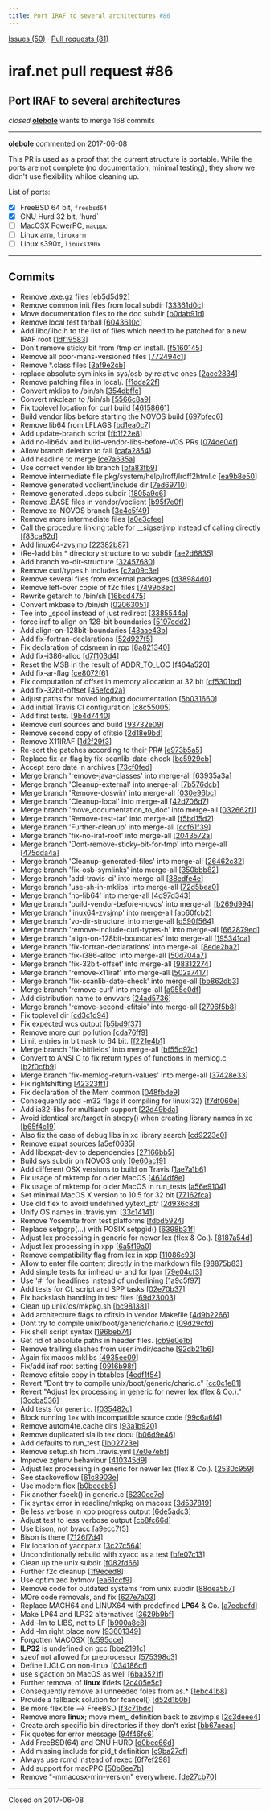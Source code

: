 ```yaml
---
title: Port IRAF to several architectures #86
---
```


[Issues (50)](https://iraf-community.github.io/iraf-v216/issues) · [Pull requests (81)](https://iraf-community.github.io/iraf-v216/issues/pulls)

# iraf.net pull request #86
## Port IRAF to several architectures
*closed* **[olebole](https://github.com/olebole)** wants to merge 168 commits

- - - -

**[olebole](https://github.com/olebole)** commented on 2017-06-08

This PR is used as a proof that the current structure is portable. While the ports are not complete (no documentation, minimal testing), they show we didn't use flexibility whiloe cleaning up.  
  
List of ports:  
  
- [x] FreeBSD 64 bit, `freebsd64`  
- [x] GNU Hurd 32 bit, 'hurd`  
- [ ] MacOSX PowerPC, `macppc`  
- [ ] Linux arm, `linuxarm`  
- [ ] Linux s390x, `linuxs390x`
- - - -

## Commits

* Remove .exe.gz files [[eb5d5d92](https://github.com/iraf-community/iraf/commit/eb5d5d9245de4c1e9e1d0b52f80d4b73fcf4bb8b)]
* Remove common init files from local subdir [[33361d0c](https://github.com/iraf-community/iraf/commit/33361d0c89a8037f9ebf91f96fe05bb1442f4cf9)]
* Move documentation files to the doc subdir [[b0dab91d](https://github.com/iraf-community/iraf/commit/b0dab91d6503130c29c2c7cd168bd19e02e5d81a)]
* Remove local test tarball [[6043610c](https://github.com/iraf-community/iraf/commit/6043610c09f4804de22bfbcdd245a92f784d59b7)]
* Add libc/libc.h to the list of files which need to be patched for a new IRAF root [[1df19583](https://github.com/iraf-community/iraf/commit/1df1958368813ae3be06b88906019fdb09cc1864)]
* Don't remove sticky bit from /tmp on install. [[f5160145](https://github.com/iraf-community/iraf/commit/f5160145ba61c9d09d86f4bdeea77fd16347bf80)]
* Remove all poor-mans-versioned files [[772494c1](https://github.com/iraf-community/iraf/commit/772494c1557843904574f640971b288cdca63be2)]
* Remove *.class files [[3af9e2cb](https://github.com/iraf-community/iraf/commit/3af9e2cb18c679d5204b389e23a87ca098d9a542)]
* replace absolute symlinks in sys/osb by relative ones [[2acc2834](https://github.com/iraf-community/iraf/commit/2acc2834c883344449122237a28c7d71be9ac934)]
* Remove patching files in local/. [[f1dda22f](https://github.com/iraf-community/iraf/commit/f1dda22fb1903f110ec5613fb69624f8109dd2b2)]
* Convert mklibs to /bin/sh [[354dbffc](https://github.com/iraf-community/iraf/commit/354dbffcbf446b39d4231534adcb26c9c2f5c932)]
* Convert mkclean to /bin/sh [[5566c8a9](https://github.com/iraf-community/iraf/commit/5566c8a9019b605a8080ed57ed59323d61c860d3)]
* Fix toplevel location for curl build [[46158661](https://github.com/iraf-community/iraf/commit/461586615f01935e74d6bfe9ff0671f9785c180d)]
* Build vendor libs before starting the NOVOS build [[697bfec6](https://github.com/iraf-community/iraf/commit/697bfec6906e7b8fb239600cf5058948d8ceeb15)]
* Remove lib64 from LFLAGS [[bd1ea0c7](https://github.com/iraf-community/iraf/commit/bd1ea0c72bd1aabced5619a5a646a3632a11351b)]
* Add update-branch script [[fb1f22e8](https://github.com/iraf-community/iraf/commit/fb1f22e847fc4bcdf405423aab9edaebb67ab746)]
* Add no-lib64v and build-vendor-libs-before-VOS PRs [[074de04f](https://github.com/iraf-community/iraf/commit/074de04f72957cf87b392ea621b6822fb009f03d)]
* Allow branch deletion to fail [[cafa2854](https://github.com/iraf-community/iraf/commit/cafa2854243ceab1d4ceb02640d6d4b2cea7bbe4)]
* Add headline to merge [[ce7a635a](https://github.com/iraf-community/iraf/commit/ce7a635a623bcee085eb234874ddda50dc9539fd)]
* Use correct vendor lib branch [[bfa83fb9](https://github.com/iraf-community/iraf/commit/bfa83fb9b79ec4573d8fc13df275f0b1f0f6bb6b)]
* Remove intermediate file pkg/system/help/lroff/lroff2html.c [[ea9b8e50](https://github.com/iraf-community/iraf/commit/ea9b8e503289025923591236b3cc74eae20ab6be)]
* Remove generated voclient/include dir [[7ed69710](https://github.com/iraf-community/iraf/commit/7ed69710c1f8a35a963b407ba7ba9447b98e5384)]
* Remove generated .deps subdir [[1805a9c6](https://github.com/iraf-community/iraf/commit/1805a9c61d4638c65d7714ad3cf0421dc44c382d)]
* Remove .BASE files in vendor/voclient [[b95f7e0f](https://github.com/iraf-community/iraf/commit/b95f7e0f625eb90352a8120a71dd59be95e0e9bd)]
* Remove xc-NOVOS branch [[3c4c5f49](https://github.com/iraf-community/iraf/commit/3c4c5f496af9d792b61e675f72b9cf99f0de1a50)]
* Remove more intermediate files [[a0e3cfee](https://github.com/iraf-community/iraf/commit/a0e3cfeeab4e204a732f4e12fdd1137b7fd06652)]
* Call the procedure linking table for __sigsetjmp instead of calling directly [[f83ca82d](https://github.com/iraf-community/iraf/commit/f83ca82d22861832e30fa8ac10afa0d4a46cd634)]
* Add linux64-zvsjmp [[22382b87](https://github.com/iraf-community/iraf/commit/22382b8771a65abac0b3691797f7c577d04c08f5)]
* (Re-)add bin.* directory structure to vo subdir [[ae2d6835](https://github.com/iraf-community/iraf/commit/ae2d683553ff6a4b05a6ed550606f19bf67cf3d1)]
* Add branch vo-dir-structure [[32457680](https://github.com/iraf-community/iraf/commit/32457680581012e039a1b66475c1b45de38660d5)]
* Remove curl/types.h includes [[c2a09c3e](https://github.com/iraf-community/iraf/commit/c2a09c3e03d1fbb1ba37f88113a8b578fa5e0340)]
* Remove several files from external packages [[d38984d0](https://github.com/iraf-community/iraf/commit/d38984d044462be909beb6df589694f1f0a895d7)]
* Remove left-over copie of f2c files [[7499b8ec](https://github.com/iraf-community/iraf/commit/7499b8ec5816e0ab8324cd3892cf3411aeb3a7e5)]
* Rewrite getarch to /bin/sh [[16bcd475](https://github.com/iraf-community/iraf/commit/16bcd475adf83a3589a2c58da99c19a9c09d6c42)]
* Convert mkbase to /bin/sh [[02063051](https://github.com/iraf-community/iraf/commit/02063051b9e5c820ae836d75070e95f620a9e2eb)]
* Tee into _spool instead of just redirect [[3385544a](https://github.com/iraf-community/iraf/commit/3385544a0c23d59b0319655fb0b7549769c8e342)]
* force iraf to align on 128-bit boundaries [[5197cdd2](https://github.com/iraf-community/iraf/commit/5197cdd2dc86d48401d3be459a442f5a5a458e27)]
* Add align-on-128bit-boundaries [[43aae43b](https://github.com/iraf-community/iraf/commit/43aae43bcc6145bc13e7e6c28d698c00d630fc1f)]
* Add fix-fortran-declarations [[52d927f5](https://github.com/iraf-community/iraf/commit/52d927f5bc25bf7e578c07df776646e10fa19d0b)]
* Fix declaration of cdsmem in rpp [[8a821340](https://github.com/iraf-community/iraf/commit/8a821340cf31bbd8ae38627c6783bef37e3e7481)]
* Add fix-i386-alloc [[d7f103d4](https://github.com/iraf-community/iraf/commit/d7f103d4897671c1cd81df849ee8f26f4a84653f)]
* Reset the MSB in the result of ADDR_TO_LOC [[f464a520](https://github.com/iraf-community/iraf/commit/f464a5205e2cbd24383630cc9c4b103ca5667a21)]
* Add fix-ar-flag [[ce8072f6](https://github.com/iraf-community/iraf/commit/ce8072f6d7215e862690ab00acb74a0f35fd3227)]
* Fix computation of offset in memory allocation at 32 bit [[cf5301bd](https://github.com/iraf-community/iraf/commit/cf5301bd776744f3a2ea5c77b0d6c0a33f4a8ec4)]
* Add fix-32bit-offset [[45efcd2a](https://github.com/iraf-community/iraf/commit/45efcd2af76e919d36f839a5651293d51de8acde)]
* Adjust paths for moved log/bug documentation [[5b031660](https://github.com/iraf-community/iraf/commit/5b0316603b49560e777d8e60773fc8be1a1a1fac)]
* Add initial Travis CI configuration [[c8c55005](https://github.com/iraf-community/iraf/commit/c8c550055007621a19b4e71a9949eb519f4d95e1)]
* Add first tests. [[9b4d7440](https://github.com/iraf-community/iraf/commit/9b4d7440da65ac78da81fc1c4df307718b3c23d2)]
* Remove curl sources and build [[93732e09](https://github.com/iraf-community/iraf/commit/93732e09080898ced305b60a8a8a2a5e0be382e1)]
* Remove second copy of cfitsio [[2d18e9bd](https://github.com/iraf-community/iraf/commit/2d18e9bd6670fb6b22f7282b3cf7d053192f8631)]
* Remove X11IRAF [[1d2f29f3](https://github.com/iraf-community/iraf/commit/1d2f29f34d04c9a07371f623a8340c7bb08c0626)]
* Re-sort the patches according to their PR# [[e973b5a5](https://github.com/iraf-community/iraf/commit/e973b5a5b8fd4ef71f039baef832e7376d2d774e)]
* Replace fix-ar-flag by fix-scanlib-date-check [[bc5929eb](https://github.com/iraf-community/iraf/commit/bc5929eb8984d9dbd8de5e415b1c5849395c628c)]
* Accept zero date in archives [[73cf0fed](https://github.com/iraf-community/iraf/commit/73cf0fedbe6374980e5b6b01c986e200eada47c0)]
* Merge branch 'remove-java-classes' into merge-all [[63935a3a](https://github.com/iraf-community/iraf/commit/63935a3ad41bd7fd04ef694b061ccfe5c9c02672)]
* Merge branch 'Cleanup-external' into merge-all [[7b576dcb](https://github.com/iraf-community/iraf/commit/7b576dcb5d3990db0ae3b60594e951689ec33137)]
* Merge branch 'Remove-doswin' into merge-all [[030e96bc](https://github.com/iraf-community/iraf/commit/030e96bcb192424afb9b8f8807de1dc20e4a880d)]
* Merge branch 'Cleanup-local' into merge-all [[42d706d7](https://github.com/iraf-community/iraf/commit/42d706d753549b862b58af415d883d04cfd7906f)]
* Merge branch 'move_documentation_to_doc' into merge-all [[032662f1](https://github.com/iraf-community/iraf/commit/032662f1d1111e6110994f39c2b0d6872f7a3a42)]
* Merge branch 'Remove-test-tar' into merge-all [[f5bd15d2](https://github.com/iraf-community/iraf/commit/f5bd15d2b02356762162be2e1d11113fa003f6f7)]
* Merge branch 'Further-cleanup' into merge-all [[ccf61f39](https://github.com/iraf-community/iraf/commit/ccf61f39672c6231d37a9fe766fc1ca9f836df21)]
* Merge branch 'fix-no-iraf-root' into merge-all [[2043572a](https://github.com/iraf-community/iraf/commit/2043572a25a64a85eecfbb85e9b36bbc73e1ca8d)]
* Merge branch 'Dont-remove-sticky-bit-for-tmp' into merge-all [[475dda4a](https://github.com/iraf-community/iraf/commit/475dda4ae410ce03328c57ca37f519d2fe5c4863)]
* Merge branch 'Cleanup-generated-files' into merge-all [[26462c32](https://github.com/iraf-community/iraf/commit/26462c32dc904e5db685801e5a1d369f212dfe1e)]
* Merge branch 'fix-osb-symlinks' into merge-all [[350bbb82](https://github.com/iraf-community/iraf/commit/350bbb824df6e28a400ec82cba5cb368727ec24d)]
* Merge branch 'add-travis-ci' into merge-all [[38edfe4e](https://github.com/iraf-community/iraf/commit/38edfe4edc4b92c6d5449a834a7cc18ece1adcb8)]
* Merge branch 'use-sh-in-mklibs' into merge-all [[72d5bea0](https://github.com/iraf-community/iraf/commit/72d5bea0a1b32f30f19b3fb5922049c932df9d60)]
* Merge branch 'no-lib64' into merge-all [[4d97d343](https://github.com/iraf-community/iraf/commit/4d97d34320963beaeab67fa6f646557fc03e1eb9)]
* Merge branch 'build-vendor-before-novos' into merge-all [[b269d994](https://github.com/iraf-community/iraf/commit/b269d99439dc8779bdad3006de4cddb7275ae7d6)]
* Merge branch 'linux64-zvsjmp' into merge-all [[ab60fcb2](https://github.com/iraf-community/iraf/commit/ab60fcb2ddf940ead9046bd970528f65edc67c55)]
* Merge branch 'vo-dir-structure' into merge-all [[d590f564](https://github.com/iraf-community/iraf/commit/d590f564cfdcb6c2a2544da8fe31994ad557c021)]
* Merge branch 'remove-include-curl-types-h' into merge-all [[662879ed](https://github.com/iraf-community/iraf/commit/662879edee49237e2be7cbbb5faba056132e7ff1)]
* Merge branch 'align-on-128bit-boundaries' into merge-all [[195341ca](https://github.com/iraf-community/iraf/commit/195341ca51fd80ec6f89445cd45a4de0aae4f549)]
* Merge branch 'fix-fortran-declarations' into merge-all [[8ede2ba2](https://github.com/iraf-community/iraf/commit/8ede2ba26b18f144091616ab392f21331e05d26a)]
* Merge branch 'fix-i386-alloc' into merge-all [[50d704a7](https://github.com/iraf-community/iraf/commit/50d704a7d9a09c48758739518bb89e552951f28d)]
* Merge branch 'fix-32bit-offset' into merge-all [[98312274](https://github.com/iraf-community/iraf/commit/9831227499b8ad0f80883a4d56a62c6e528ab6bf)]
* Merge branch 'remove-x11iraf' into merge-all [[502a7417](https://github.com/iraf-community/iraf/commit/502a74174804855f1aecb9c22b83ea39a6f83227)]
* Merge branch 'fix-scanlib-date-check' into merge-all [[bb862db3](https://github.com/iraf-community/iraf/commit/bb862db34b30739af375b586f63507d5abdb242a)]
* Merge branch 'remove-curl' into merge-all [[a955e0df](https://github.com/iraf-community/iraf/commit/a955e0df516ebf37809928b351205cf8e996f210)]
* Add distribution name to envvars [[24ad5736](https://github.com/iraf-community/iraf/commit/24ad5736801a8125914843ff801f5a130ceac69b)]
* Merge branch 'remove-second-cfitsio' into merge-all [[2796f5b8](https://github.com/iraf-community/iraf/commit/2796f5b828fb3a0552f6051834ed711dae3e1073)]
* Fix toplevel dir [[cd3c1d94](https://github.com/iraf-community/iraf/commit/cd3c1d949216004357c15632c8bb8df27bb3f2e4)]
* Fix expected wcs output [[b5bd9f37](https://github.com/iraf-community/iraf/commit/b5bd9f37653c49dd2a67afbc2e62a62b4c27cb85)]
* Remove more curl pollution [[cda76ff9](https://github.com/iraf-community/iraf/commit/cda76ff9319c7f3e6ac4a837b65e552a48edf45f)]
* Limit entries in bitmask to 64 bit. [[f221e4b1](https://github.com/iraf-community/iraf/commit/f221e4b10fab59a7c923278a845540176a153e90)]
* Merge branch 'fix-bitfields' into merge-all [[bf55d97d](https://github.com/iraf-community/iraf/commit/bf55d97dce39f1247600a7712b43dea5ecb0f5d2)]
* Convert to ANSI C to fix return types of functions in memlog.c [[b2f0cfb9](https://github.com/iraf-community/iraf/commit/b2f0cfb9104ba6f306ebcf64b8ee5b6a56ceb71f)]
* Merge branch 'fix-memlog-return-values' into merge-all [[37428e33](https://github.com/iraf-community/iraf/commit/37428e3335573539ed57b2295a85f79e76ea4567)]
* Fix rightshifting [[42323ff1](https://github.com/iraf-community/iraf/commit/42323ff132375bc15b9e296168710276dd611736)]
* Fix declaration of the Mem common [[048fbde9](https://github.com/iraf-community/iraf/commit/048fbde9d37833d78108163401d3e16d7e5cfa6a)]
* Consequently add -m32 flags if compiling for linux(32) [[f7df060e](https://github.com/iraf-community/iraf/commit/f7df060efc28fb63aa9854037900a5d5f2587b83)]
* Add ia32-libs for multiarch support [[22d49bda](https://github.com/iraf-community/iraf/commit/22d49bdaf681f21e072d72daa0f6a30e02622bb1)]
* Avoid identical src/target in strcpy() when creating library names in xc [[b65f4c19](https://github.com/iraf-community/iraf/commit/b65f4c191c8a2a930b462cb8f01d3d69ba807111)]
* Also fix the case of debug libs in xc library search [[cd9223e0](https://github.com/iraf-community/iraf/commit/cd9223e0c10d70975a00af732b857877b5389009)]
* Remove expat sources [[a5ef0635](https://github.com/iraf-community/iraf/commit/a5ef0635d89b4b6d65766746d8de0d7ea710eb68)]
* Add libexpat-dev to dependencies [[27166bb5](https://github.com/iraf-community/iraf/commit/27166bb5ff546b6c29e7a8674bbddbb5114ba1ef)]
* Build sys subdir on NOVOS only [[0e60ac19](https://github.com/iraf-community/iraf/commit/0e60ac19d056589b7f4e43b83a45add106092983)]
* Add different OSX versions to build on Travis [[1ae7a1b6](https://github.com/iraf-community/iraf/commit/1ae7a1b642ae2a20995d2988cf83cc8da3fcdef2)]
* Fix usage of mktemp for older MacOS [[4614df8e](https://github.com/iraf-community/iraf/commit/4614df8e56386439708521995aafcde47a0099e1)]
* Fix usage of mktemp for older MacOS in run_tests [[a56e9104](https://github.com/iraf-community/iraf/commit/a56e91043dbdca6f8c3f81b3c5922500b013c9fd)]
* Set minimal MacOS X version to 10.5 for 32 bit [[77162fca](https://github.com/iraf-community/iraf/commit/77162fcafda25cb226308b7d347432989da01237)]
* Use old flex to avoid undefined yytext_ptr [[2d936c8d](https://github.com/iraf-community/iraf/commit/2d936c8d746e1c3202e394b0b16ea991d622bb01)]
* Unify OS names in .travis.yml [[33c14141](https://github.com/iraf-community/iraf/commit/33c141412ea1f4b05b982ee7e9c056507b7810f5)]
* Remove Yosemite from test platforms [[fdbd5924](https://github.com/iraf-community/iraf/commit/fdbd59248734ad1a914aa51a7312da1bf90dab55)]
* Replace setpgrp(...) with POSIX setpgid() [[6398b31f](https://github.com/iraf-community/iraf/commit/6398b31fe432a15d8a71b84a370fe71b6a9997d5)]
* Adjust lex processing in generic for newer lex (flex & Co.). [[8187a54d](https://github.com/iraf-community/iraf/commit/8187a54df4539a8e4744b48941035d7dfd14294e)]
* Adjust lex processing in xpp [[6a5f19a0](https://github.com/iraf-community/iraf/commit/6a5f19a085eb7c0371d25dcc00a0828897a6a3bf)]
* Remove compatibility flag from lex in xpp [[11086c93](https://github.com/iraf-community/iraf/commit/11086c9328043bac0d3dad607b1c6f5314754a9a)]
* Allow to enter file content directly in the markdown file [[98875b83](https://github.com/iraf-community/iraf/commit/98875b83656219bb410307e5f2ee90debe47f6bf)]
* Add simple tests for imhead u- and for lpar [[79e04cf3](https://github.com/iraf-community/iraf/commit/79e04cf319f64886422ec9614f02b8349bafa050)]
* Use '#' for headlines instead of underlining [[1a9c5f97](https://github.com/iraf-community/iraf/commit/1a9c5f9715e524b9900a208738c59f39e6ae2659)]
* Add tests for CL script and SPP tasks [[02e70b37](https://github.com/iraf-community/iraf/commit/02e70b372efe0cb9f022b9692ef70e0a525ba98b)]
* Fix backslash handling in test files [[69d23003](https://github.com/iraf-community/iraf/commit/69d2300338b28dea6e326ffadf93a570e18ea595)]
* Clean up unix/os/mkpkg.sh [[bc981381](https://github.com/iraf-community/iraf/commit/bc981381b752faf30d03c9b65e147e11aab19e87)]
* Add architecture flags to cfitsio in vendor Makefile [[4d9b2266](https://github.com/iraf-community/iraf/commit/4d9b22661b5531e8af02bf531c6c50f41cd2d937)]
* Dont try to compile unix/boot/generic/chario.c [[09d29cfd](https://github.com/iraf-community/iraf/commit/09d29cfdc466412ade25305b1ba78c46abb6c067)]
* Fix shell script syntax [[196beb74](https://github.com/iraf-community/iraf/commit/196beb7439e4dae458f0a5902aab5bf950531662)]
* Get rid of absolute paths in header files. [[cb9e0e1b](https://github.com/iraf-community/iraf/commit/cb9e0e1bb9c3c3624f9454cda1d75314c51eca93)]
* Remove trailing slashes from user imdir/cache [[92db21b6](https://github.com/iraf-community/iraf/commit/92db21b67e71a2b41097ed87c8040da2caa4ce1e)]
* Again fix macos mklibs [[4935ee09](https://github.com/iraf-community/iraf/commit/4935ee09079affc675f769d59689aba3b73770ad)]
* Fix/add iraf root setting [[0916b98f](https://github.com/iraf-community/iraf/commit/0916b98f4ee8bb0745941114496539031f57ae2f)]
* Remove cfitsio copy in tbtables [[4edf1f54](https://github.com/iraf-community/iraf/commit/4edf1f546dd89a347195f79e1fff43fcf05f36b0)]
* Revert "Dont try to compile unix/boot/generic/chario.c" [[cc0c1e81](https://github.com/iraf-community/iraf/commit/cc0c1e814fdee64cb925488bd108712efa8b3d0d)]
* Revert "Adjust lex processing in generic for newer lex (flex & Co.)." [[3ccba536](https://github.com/iraf-community/iraf/commit/3ccba5365fcd93d58541adfde8b0bf53090f740c)]
* Add  tests for `generic`. [[f035482c](https://github.com/iraf-community/iraf/commit/f035482c43536ac8bcf2c916b7aa401065d77163)]
* Block running `lex` with incompatible source code [[99c6a6f4](https://github.com/iraf-community/iraf/commit/99c6a6f49ef311fe305f2713093bcb5456ac27ba)]
* Remove autom4te.cache dirs [[93a1b920](https://github.com/iraf-community/iraf/commit/93a1b9209289c22630748c2b75bc888095ec1a28)]
* Remove duplicated slalib tex docu [[b06d9e46](https://github.com/iraf-community/iraf/commit/b06d9e462cc4c13e81dd2b25d4eb27d2d0364c2b)]
* Add defaults to run_test [[1b02723e](https://github.com/iraf-community/iraf/commit/1b02723e4a4ba14e38dd178ec8766494c0741752)]
* Remove setup.sh from .travis.yml [[7e0e7ebf](https://github.com/iraf-community/iraf/commit/7e0e7ebf6aa8084135ea3848c7035d0747704509)]
* Improve zgtenv behaviour [[410345d9](https://github.com/iraf-community/iraf/commit/410345d93cd859b55a1a0db284427d1a5dc37696)]
* Adjust lex processing in generic for newer lex (flex & Co.). [[2530c959](https://github.com/iraf-community/iraf/commit/2530c9595e38f8eeaa5524745cb725d0d292d731)]
* See stackoveflow [[61c8903e](https://github.com/iraf-community/iraf/commit/61c8903e9449fab698f7f029afed5dcda4fb6e20)]
* Use modern flex [[b0beeeb5](https://github.com/iraf-community/iraf/commit/b0beeeb58aabe4e358f3fbbc434875cc0b5e3679)]
* Fix another fseek() in generic.c [[6230ce7e](https://github.com/iraf-community/iraf/commit/6230ce7e447ab56c2cbd42abac88f5acd16d87d8)]
* Fix syntax error in readline/mkpkg on macosx [[3d537819](https://github.com/iraf-community/iraf/commit/3d537819608e5f14f2e15e333ebc208f61345eab)]
* Be less verbose in xpp progress output [[6de5adc3](https://github.com/iraf-community/iraf/commit/6de5adc3d2a4882dbf8174d309118b6637ba280a)]
* Adjust test to less verbose output [[cb8fc66d](https://github.com/iraf-community/iraf/commit/cb8fc66dd00aaa0147bb8c7b8bcb6a028c7ebd62)]
* Use bison, not byacc [[a9ecc7f5](https://github.com/iraf-community/iraf/commit/a9ecc7f54e796232f4927c3c1d381838375027d9)]
* Bison is there [[7126f7d4](https://github.com/iraf-community/iraf/commit/7126f7d4e59f7d22fd61b39d223d163fb80de1c5)]
* Fix location of yaccpar.x [[3c27c564](https://github.com/iraf-community/iraf/commit/3c27c564a375b17f5c524bade7a82ee214a56a93)]
* Uncondintionally rebuild with xyacc as a test [[bfe07c13](https://github.com/iraf-community/iraf/commit/bfe07c1300e7cfe8cba5910e6edb22f277683b48)]
* Clean up the unix subdir [[f082fd66](https://github.com/iraf-community/iraf/commit/f082fd66e9f88e40e0273b1edbf4cccb36fea74a)]
* Further f2c cleanup [[1f9eced8](https://github.com/iraf-community/iraf/commit/1f9eced8e0cc3ff69792b694868b7c640087f47b)]
* Use optimized bytmov [[ea61ccf9](https://github.com/iraf-community/iraf/commit/ea61ccf9bcf873bba099b3d08b474f64d30bcff8)]
* Remove code for outdated systems from unix subdir [[88dea5b7](https://github.com/iraf-community/iraf/commit/88dea5b7cfb1d0e5bed2afcb3ae3afbfa549a008)]
* MOre code removals, and fix [[627e7a03](https://github.com/iraf-community/iraf/commit/627e7a03748c14dd404caf14159949fab02eb944)]
* Replace MACH64 and LINUX64 with predefined __LP64__ & Co. [[a7eebdfd](https://github.com/iraf-community/iraf/commit/a7eebdfdfff7435fc03d451a104cfc66f6b50dd0)]
* Make LP64 and ILP32 alternatives [[3629b9bf](https://github.com/iraf-community/iraf/commit/3629b9bf3fc7a9cb23169dda486d1cd0a0573193)]
* Add -lm to LIBS, not to LF [[b900a8c8](https://github.com/iraf-community/iraf/commit/b900a8c831986eea6af0fd46847a0431f9c917b8)]
* Add -lm right place now [[93601349](https://github.com/iraf-community/iraf/commit/93601349091a6c0ebce7029e858ced68168498b2)]
* Forgotten MACOSX [[fc595dce](https://github.com/iraf-community/iraf/commit/fc595dce2dcc76fd6916f582a5c266fa42e843c0)]
* __ILP32__ is undefined on gcc [[bbe2191c](https://github.com/iraf-community/iraf/commit/bbe2191cf45da21a7fda11d7cb26edabc286637e)]
* szeof not allowed for preprocessor [[575398c3](https://github.com/iraf-community/iraf/commit/575398c3dc0dc6cb084a674f3a0cec2836755e7e)]
* Define IUCLC on non-linux [[034186cf](https://github.com/iraf-community/iraf/commit/034186cfcb0f1daed7dd8104a72d85cea4d66560)]
* use sigaction on MacOS as well [[6ba3521f](https://github.com/iraf-community/iraf/commit/6ba3521fc840967da2451ab540468f2bb5d38fdf)]
* Further removal of __linux__ ifdefs [[2c405e5c](https://github.com/iraf-community/iraf/commit/2c405e5c4da420c5e4b5e8d7fe347fbe420a8f49)]
* Consequently remove all unneeded foles from as.* [[1ebc41b8](https://github.com/iraf-community/iraf/commit/1ebc41b80eb91f676a54aa38e0cecf929021f343)]
* Provide a fallback solution for fcancel() [[d52d1b0b](https://github.com/iraf-community/iraf/commit/d52d1b0b12f248899781d8336d2d01821c6a094e)]
* Be more flexible --> FreeBSD [[f3c71bdc](https://github.com/iraf-community/iraf/commit/f3c71bdc0a16796943063ae1f927c1c355e59133)]
* Remove more __linux__; move mem_ definition back to zsvjmp.s [[2c3deee4](https://github.com/iraf-community/iraf/commit/2c3deee403a74d49791956f71c3a376e485cc623)]
* Create arch specific bin directories if they don't exist [[bb67aeac](https://github.com/iraf-community/iraf/commit/bb67aeac4bdbea303252680494e8ea2975a512b6)]
* Fix quotes for error message [[94f46fc6](https://github.com/iraf-community/iraf/commit/94f46fc654bad127e5cd14e1f8cec1ca6252eb86)]
* Add FreeBSD(64) and GNU HURD [[d0bec66d](https://github.com/iraf-community/iraf/commit/d0bec66dc9fcf2948df4ffddc75809a41c6a4433)]
* Add missing include for pid_t definition [[c9ba27cf](https://github.com/iraf-community/iraf/commit/c9ba27cf557cc485e1c0ca99d2a3d53313b9ccf7)]
* Always use rcmd instead of rexec [[6f7ef298](https://github.com/iraf-community/iraf/commit/6f7ef2984044c939a19dd889be952fe48957209c)]
* Add support for macPPC [[50b6ee7b](https://github.com/iraf-community/iraf/commit/50b6ee7b902556b3938ea06eab83bb5a74daf60a)]
* Remove "-mmacosx-min-version" everywhere. [[de27cb70](https://github.com/iraf-community/iraf/commit/de27cb70c74a102b52dd523402992942bb7bf7c7)]

- - - -

Closed on 2017-06-08
